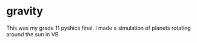 gravity
=======

This was my grade 11 pyshics final. I made a simulation of planets rotating around the sun in VB. 
